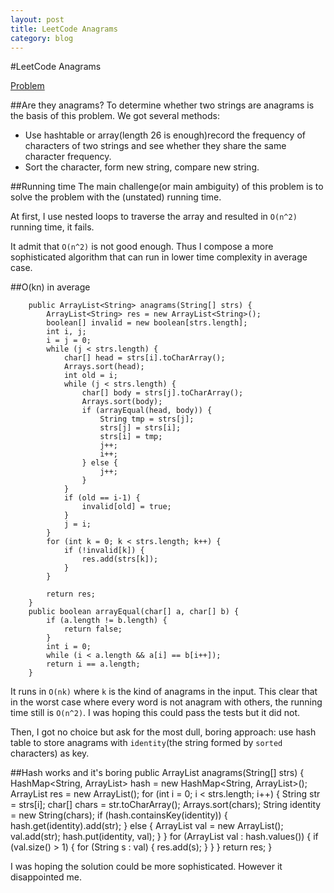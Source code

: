 ```yaml
---
layout: post
title: LeetCode Anagrams
category: blog
---
```

#LeetCode Anagrams

[Problem](http://oj.leetcode.com/problems/anagrams/)

##Are they anagrams?
To determine whether two strings are anagrams is the basis of this problem. We got several methods:

* Use hashtable or array(length 26 is enough)record the frequency of characters of two strings and see whether they share the same character frequency.
* Sort the character, form new string, compare new string.

##Running time
The main challenge(or main ambiguity) of this problem is to solve the problem with the (unstated) running time.

At first, I use nested loops to traverse the array and resulted in `O(n^2)` running time, it fails.

It admit that `O(n^2)` is not good enough. Thus I compose a more sophisticated algorithm that can run in lower time complexity in average case.

##O(kn) in average

        public ArrayList<String> anagrams(String[] strs) {
			ArrayList<String> res = new ArrayList<String>();
			boolean[] invalid = new boolean[strs.length];
			int i, j;
			i = j = 0;
			while (j < strs.length) {
				char[] head = strs[i].toCharArray();
				Arrays.sort(head);
				int old = i;
				while (j < strs.length) {
					char[] body = strs[j].toCharArray();
					Arrays.sort(body);
					if (arrayEqual(head, body)) {
						String tmp = strs[j];
						strs[j] = strs[i];
						strs[i] = tmp;
						j++;
						i++;
					} else {
						j++;
					}
				}
				if (old == i-1) {
					invalid[old] = true;
				}
				j = i;
			}
			for (int k = 0; k < strs.length; k++) {
				if (!invalid[k]) {
					res.add(strs[k]);
				}
			}

			return res;
		}
		public boolean arrayEqual(char[] a, char[] b) {
			if (a.length != b.length) {
				return false;
			}
			int i = 0;
			while (i < a.length && a[i] == b[i++]);
			return i == a.length;
		}
	
It runs in `O(nk)` where `k` is the kind of anagrams in the input. This clear that in the worst case where every word is not anagram with others, the running time still is `O(n^2)`. I was hoping this could pass the tests but it did not.

Then, I got no choice but ask for the most dull, boring approach: use hash table to store anagrams with `identity`(the string formed by `sorted` characters) as key.

##Hash works and it's boring
		public ArrayList<String> anagrams(String[] strs) {
			HashMap<String, ArrayList<String>> hash = new HashMap<String, ArrayList<String>>();
			ArrayList<String> res = new ArrayList<String>();
			for (int i = 0; i < strs.length; i++) {
				String str = strs[i];
				char[] chars = str.toCharArray();
				Arrays.sort(chars);
				String identity = new String(chars);
				if (hash.containsKey(identity)) {
					hash.get(identity).add(str);
				} else {
					ArrayList<String> val = new ArrayList<String>();
					val.add(str);
					hash.put(identity, val);
				}
			}
			for (ArrayList<String> val : hash.values()) {
				if (val.size() > 1) {
					for (String s : val) {
						res.add(s);
					}
				}
			}
			return res;
		}

I was hoping the solution could be more sophisticated. However it disappointed me.